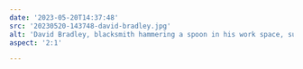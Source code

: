 ```yaml
---
date: '2023-05-20T14:37:48'
src: '20230520-143748-david-bradley.jpg'
alt: 'David Bradley, blacksmith hammering a spoon in his work space, sunlight filtering into the outdoor studio'
aspect: '2:1'

---
```

